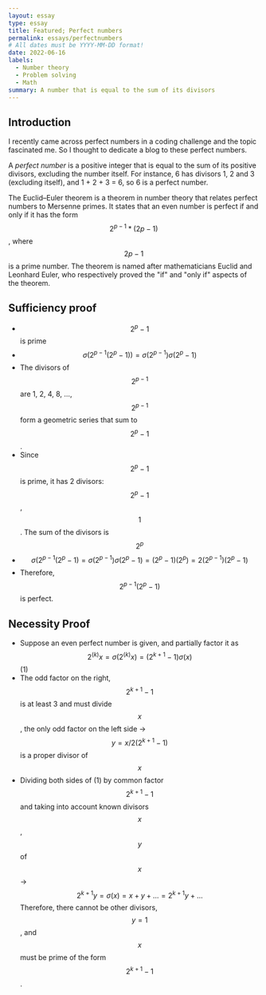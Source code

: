 ```yaml
---
layout: essay
type: essay
title: Featured; Perfect numbers
permalink: essays/perfectnumbers
# All dates must be YYYY-MM-DD format!
date: 2022-06-16
labels:
  - Number theory
  - Problem solving
  - Math
summary: A number that is equal to the sum of its divisors
---
```


## Introduction

I recently came across perfect numbers in a coding challenge and the topic fascinated me. So I thought to dedicate a blog to these perfect numbers.

A *perfect number* is a positive integer that is equal to the sum of its positive divisors, excluding the number itself. For instance, 6 has divisors 1, 2 and 3 (excluding itself), and 1 + 2 + 3 = 6, so 6 is a perfect number.

The Euclid–Euler theorem is a theorem in number theory that relates perfect numbers to Mersenne primes. It states that an even number is perfect if and only if it has the form $$2^{p−1} * (2p − 1)$$, where $$2p − 1$$ is a prime number. The theorem is named after mathematicians Euclid and Leonhard Euler, who respectively proved the "if" and "only if" aspects of the theorem.

## Sufficiency proof

- $$2^p - 1$$ is prime
- $$σ(2^{p - 1}(2^p - 1)) = σ(2^{p - 1})σ(2^p - 1)$$
- The divisors of $$2^{p - 1}$$ are 1, 2, 4, 8, …, $$2^{p-1}$$ form a geometric series that sum to $$2^p - 1$$. 
- Since $$2^p - 1$$ is prime, it has 2 divisors: $$2^p - 1$$, $$1$$. The sum of the divisors is $$2^p$$
- $$σ(2^{p - 1}(2^p - 1) = σ(2^{p - 1})σ(2^p - 1) = (2^p - 1)(2^p) = 2(2^{p - 1})(2^p - 1)$$
- Therefore, $$2^{p - 1}(2^p - 1)$$ is perfect.

## Necessity Proof

- Suppose an even perfect number is given, and partially factor it as $$2^(k)x = σ(2^(k)x) = (2^{k + 1} - 1)σ(x)$$ (1)
- The odd factor on the right, $$2^{k + 1} - 1$$ is at least 3 and must divide $$x$$, the only odd factor on the left side -> $$y = x / 2(2^{k + 1} - 1)$$ is a proper divisor of $$x$$
- Dividing both sides of (1) by common factor $$2^{k + 1} - 1$$ and taking into account known divisors $$x$$, $$y$$ of $$x$$ -> $$2^{k + 1}y = σ(x) = x + y + … = 2^{k + 1}y + …$$
Therefore, there cannot be other divisors, $$y = 1$$, and $$x$$ must be prime of the form $$2^{k + 1} - 1$$.


